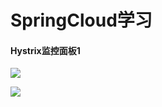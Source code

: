 # SpringCloud学习

#### Hystrix监控面板1

![](C:\My_Space\资料学习\goodgoodstudy\springCloud\Hystrix监控面板1.png)

![](C:\My_Space\资料学习\goodgoodstudy\springCloud\Hystrix监控面板2.png)